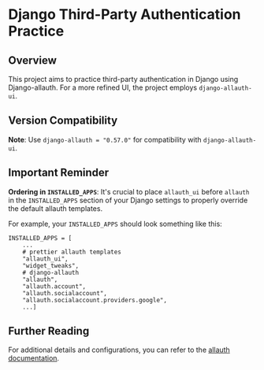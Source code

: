 # Django Third-Party Authentication Practice

## Overview

This project aims to practice third-party authentication in Django using Django-allauth. For a more refined UI, the project employs `django-allauth-ui`.

## Version Compatibility

**Note**: Use `django-allauth = "0.57.0"` for compatibility with `django-allauth-ui`.

## Important Reminder

**Ordering in `INSTALLED_APPS`**: It's crucial to place `allauth_ui` before `allauth` in the `INSTALLED_APPS` section of your Django settings to properly override the default allauth templates.

For example, your `INSTALLED_APPS` should look something like this:

```
INSTALLED_APPS = [
    ...
    # prettier allauth templates
    "allauth_ui",
    "widget_tweaks",
    # django-allauth
    "allauth",
    "allauth.account",
    "allauth.socialaccount",
    "allauth.socialaccount.providers.google",
    ...]
```

## Further Reading

For additional details and configurations, you can refer to the [allauth documentation](https://docs.allauth.org/en/latest/).
